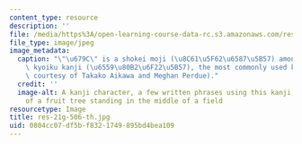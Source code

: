 ```yaml
---
content_type: resource
description: ''
file: /media/https%3A/open-learning-course-data-rc.s3.amazonaws.com/res-21g-506-kanji-learning-any-time-any-place-for-japanese-vi-spring-2021/0804cc07df5bf8321749895bd4bea109_res-21g-506-th.jpg
file_type: image/jpeg
image_metadata:
  caption: "\"\u679C\" is a shokei moji (\u8C61\u5F62\u6587\u5B57) among the 1026\
    \ kyoiku kanji (\u6559\u80B2\u6F22\u5B57), the most commonly used kanji (Image\
    \ courtesy of Takako Aikawa and Meghan Perdue)."
  credit: ''
  image-alt: A kanji character, a few written phrases using this kanji, and an illustration
    of a fruit tree standing in the middle of a field
resourcetype: Image
title: res-21g-506-th.jpg
uid: 0804cc07-df5b-f832-1749-895bd4bea109
---
```

